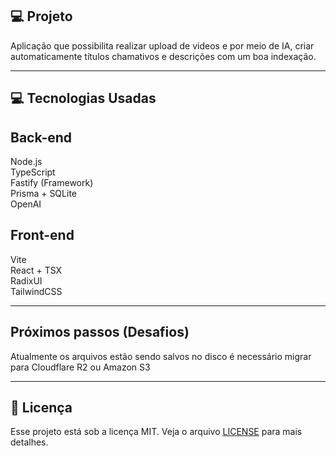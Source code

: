 ## 💻 Projeto

Aplicação que possibilita realizar upload de videos e por meio de IA, criar automaticamente títulos chamativos e descrições com um boa indexação.

---

## 💻 Tecnologias Usadas

## Back-end

Node.js <br/>
TypeScript <br/>
Fastify (Framework) <br/>
Prisma + SQLite <br/>
OpenAI <br />

## Front-end

Vite <br />
React + TSX <br/>
RadixUI <br/>
TailwindCSS <br/>

---

## Próximos passos (Desafios)

Atualmente os arquivos estão sendo salvos no disco é necessário migrar para Cloudflare R2 ou Amazon S3

---

## 📝 Licença

Esse projeto está sob a licença MIT. Veja o arquivo [LICENSE](LICENSE) para mais detalhes.
